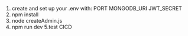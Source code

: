 1. create and set up your .env with:
PORT
MONGODB_URI
JWT_SECRET
2. npm install
3. node createAdmin.js
4. npm run dev
5.test CICD
